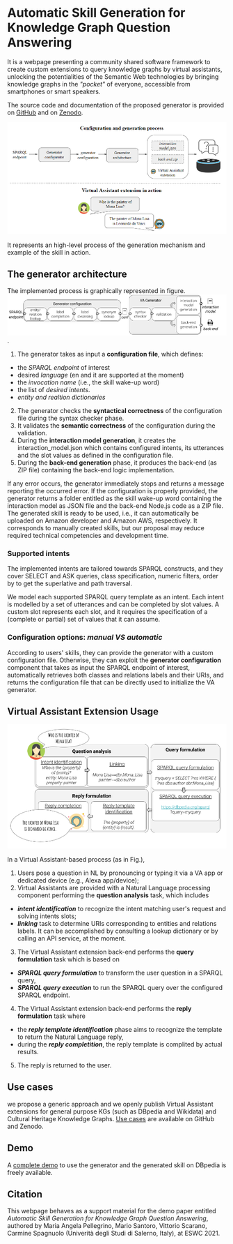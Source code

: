 # Automatic Skill Generation for Knowledge Graph Question Answering

It is a webpage presenting a community shared software framework to create custom extensions to query knowledge graphs by virtual assistants, unlocking the potentialities of the Semantic Web technologies by bringing knowledge graphs in the _"pocket"_ of everyone, accessible from smartphones or smart speakers. 

The source code and documentation of the proposed generator is provided on 
[GitHub](https://github.com/mariaangelapellegrino/virtual_assistant_generator) and on [Zenodo](https://doi.org/10.5281/zenodo.4605951).

![high-level process](img/high-level_process.PNG)

It represents an high-level process of the generation mechanism and example of the skill in action.

## The generator architecture

The implemented process is graphically represented in figure. 
![process](img/generator_process.png).

1. The generator takes as input a **configuration file**, which defines:
- the *SPARQL endpoint* of interest
- desired *language* (en and it are supported at the moment)
- the *invocation name* (i.e., the skill wake-up word)
- the list of *desired intents*.
- *entity and realtion dictionaries*
2. The generator checks the **syntactical correctness** of the configuration file during the syntax checker phase.
3. It validates the **semantic correctness** of the configuration during the validation.
4. During the **interaction model generation**, it creates the interaction\_model.json which contains configured intents, its utterances and the slot values as defined in the configuration file.
5. During the **back-end generation** phase, it produces the back-end (as ZIP file) containing the back-end logic implementation.

If any error occurs, the generator immediately stops and returns a message reporting the occurred error. If the configuration is properly provided, the generator returns a folder entitled as the skill wake-up word containing the interaction model as JSON file and the back-end Node.js code as a ZIP file. The generated skill is ready to be used, i.e., it can automatically be uploaded on Amazon developer and Amazon AWS, respectively. It corresponds to manually created skills, but our proposal may reduce required technical competencies and development time. 

### Supported intents

The implemented intents are tailored towards SPARQL constructs, and they cover SELECT and ASK queries, class specification, numeric filters, order by to get the superlative and path traversal.

We model each supported SPARQL query template as an intent. Each intent is modelled by a set of utterances and can be completed by slot values. A custom slot represents each slot, and it requires the specification of a (complete or partial) set of values that it can assume.

### Configuration options: *manual VS automatic*

According to users' skills, they can provide the generator with a custom configuration file. Otherwise, they can exploit the **generator configuration** component that takes as input the SPARQL endpoint of interest, automatically retrieves both classes and relations labels and their URIs, and returns the configuration file that can be directly used to initialize the VA generator.

## Virtual Assistant Extension Usage

![VA-based process](img/KGQA_process.png)

In a Virtual Assistant-based process (as in Fig.), 
1. Users pose a question in NL by pronouncing or typing it via a VA app or dedicated device (e.g., Alexa app/device);
2. Virtual Assistants are provided with a Natural Language processing component performing the **question analysis** task, which includes
- **_intent identification_** to recognize the intent matching user's request and solving intents slots;
- **_linking_** task to determine URIs corresponding to entities and relations labels. It can be accomplished by consulting a lookup dictionary or by calling an API service, at the moment.
3. The Virtual Assistant extension back-end performs the **query formulation** task which is based on
- **_SPARQL query formulation_** to transform the user question in a SPARQL query,
- **_SPARQL query execution_** to run the SPARQL query over the configured SPARQL endpoint.
4. The Virtual Assistant extension back-end performs the **reply formulation** task where
- the **_reply template identification_** phase aims to recognize the template to return the Natural Language reply,
- during the **_reply completition_**, the reply template is complited by actual results.
5. The reply is returned to the user.

## Use cases

we propose a generic approach and we openly publish Virtual Assistant extensions for general purpose KGs (such as DBpedia and Wikidata) and Cultural Heritage Knowledge Graphs.
[Use cases](https://github.com/mariaangelapellegrino/virtual_assistant_generator/tree/master/use_cases) are available on GitHub and Zenodo.

## Demo

A [complete demo](./demo.md) to use the generator and the generated skill on DBpedia is freely available.

## Citation

This webpage behaves as a support material for the demo paper entitled _Automatic Skill Generation for Knowledge Graph Question Answering_, authored by Maria Angela Pellegrino, Mario Santoro, Vittorio Scarano, Carmine Spagnuolo (Univerità degli Studi di Salerno, Italy), at ESWC 2021. 